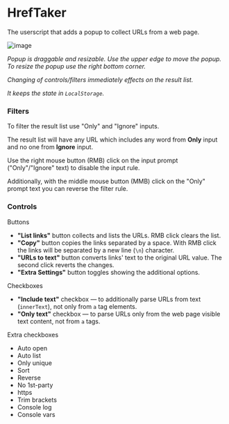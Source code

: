 # HrefTaker

The userscript that adds a popup to collect URLs from a web page.

![image](https://user-images.githubusercontent.com/16310547/220745223-a674587f-8863-4e94-8aa7-bdbd375ac6e8.png)


_Popup is draggable and resizable. Use the upper edge to move the popup. To resize the popup use the right bottom corner._

_Changing of controls/filters immediately effects on the result list._

_It keeps the state in `LocalStorage`._

### Filters

To filter the result list use "Only" and "Ignore" inputs.

The result list will have any URL which includes any word from **Only** input and no one from **Ignore** input.

Use the right mouse button (RMB) click on the input prompt ("Only"/"Ignore" text) to disable the input rule.

Additionally, with the middle mouse button (MMB) click on the "Only" prompt text you can reverse the filter rule.

### Controls

Buttons

- **"List links"** button collects and lists the URLs. RMB click clears the list.
- **"Copy"** button copies the links separated by a space. With RMB click the links will be separated by a new line (`\n`) character.
- **"URLs to text"** button converts links' text to the original URL value. The second click reverts the changes.
- **"Extra Settings"** button toggles showing the additional options.

Checkboxes

- **"Include text"** checkbox — to additionally parse URLs from text (`innerText`), not only from `a` tag elements.
- **"Only text"** checkbox — to parse URLs only from the web page visible text content, not from `a` tags.

Extra checkboxes

- Auto open
- Auto list
- Only unique
- Sort
- Reverse
- No 1st-party
- https
- Trim brackets
- Console log
- Console vars
